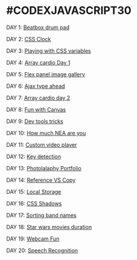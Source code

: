 # #CODEXJAVASCRIPT30




DAY 1: [Beatbox drum pad](https://sebarz.github.io/javascript-30/Beatbox/)

DAY 2: [CSS Clock](https://sebarz.github.io/javascript-30/clock)

DAY 3: [Playing with CSS variables](https://sebarz.github.io/javascript-30/CSSvariables)

DAY 4: [Array cardio Day 1](https://sebarz.github.io/javascript-30/cardioDay1)

DAY 5: [Flex panel image gallery](https://sebarz.github.io/javascript-30/flexPanelGallery)

DAY 6: [Ajax type ahead](https://sebarz.github.io/javascript-30/typeAhead)

DAY 7: [Array cardio day 2](https://sebarz.github.io/javascript-30/cardioDay2)

DAY 8: [Fun with Canvas](https://sebarz.github.io/javascript-30/canvas)

DAY 9: [Dev tools tricks](https://sebarz.github.io/javascript-30/devTools)

DAY 10: [How much NEA are you](https://sebarz.github.io/javascript-30/howNea)

DAY 11: [Custom video player](https://sebarz.github.io/javascript-30/videoPlayer)

DAY 12: [Key detection](https://sebarz.github.io/javascript-30/keyDetection)

DAY 13: [Photolalaphy Portfolio](https://sebarz.github.io/javascript-30/Photolalaphy)

DAY 14: [Reference VS Copy](https://sebarz.github.io/javascript-30/referenceVSCopy)

DAY 15: [Local Storage](https://sebarz.github.io/javascript-30/localStorage)

DAY 16: [CSS Shadows](https://sebarz.github.io/javascript-30/shadow)

DAY 17: [Sorting band names](https://sebarz.github.io/javascript-30/sorting)

DAY 18: [Star wars movies duration](https://sebarz.github.io/javascript-30/SWTimes)

DAY 19: [Webcam Fun](https://sebarz.github.io/javascript-30/webcamFun)

DAY 20: [Speech Recognition](https://sebarz.github.io/javascript-30/speechRecognition)
